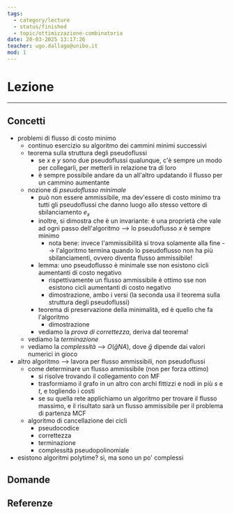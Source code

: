 ```yaml
---
tags:
  - category/lecture
  - status/finished
  - topic/ottimizzazione-combinatoria
date: 20-03-2025 13:17:26
teacher: ugo.dallago@unibo.it
mod: 1
---
```

# Lezione
---
## Concetti
- problemi di flusso di costo minimo
	- continuo esercizio su algoritmo dei cammini minimi successivi
	- teorema sulla struttura degli pseudoflussi
		- se $x$ e $y$ sono due pseudoflussi qualunque, c'è sempre un modo per collegarli, per metterli in relazione tra di loro
		- è sempre possibile andare da un all'altro updatando il flusso per un cammino aumentante
	- nozione di _pseudoflusso minimale_
		- può non essere ammissibile, ma dev'essere di costo minimo tra tutti gli pseudoflussi che danno luogo allo stesso vettore di sbilanciamento $e_{x}$
		- inoltre, si dimostra che è un invariante: è una proprietà che vale ad ogni passo dell'algoritmo --> lo pseudoflusso $x$ è sempre minimo
			- nota bene: invece l'ammissibilità si trova solamente alla fine --> l'algoritmo termina quando lo pseudoflusso non ha più sbilanciamenti, ovvero diventa flusso ammissibile!
		- lemma: uno pseudoflusso è minimale sse non esistono cicli aumentanti di costo negativo
			- rispettivamente un flusso ammissibile è ottimo sse non esistono cicli aumentanti di costo negativo
			- dimostrazione, ambo i versi (la seconda usa il teorema sulla struttura degli pseudoflussi)
		- teorema di preservazione della minimalità, ed è quello che fa l'algoritmo
			- dimostrazione
		- vediamo la _prova di correttezza_, deriva dal teorema!
	- vediamo la _terminazione_
	- vediamo la _complessità_ --> $O(\bar{g}NA)$, dove $\bar{g}$ dipende dai valori numerici in gioco
- altro algoritmo --> lavora per flusso ammissibili, non pseudoflussi
	- come determinare un flusso ammissibile (non per forza ottimo)
		- si risolve trovando il collegamento con MF
		- trasformiamo il grafo in un altro con archi fittizzi e nodi in più $s$ e $t$, e togliendo i costi
		- se su quella rete applichiamo un algoritmo per trovare il flusso massimo, e il risultato sarà un flusso ammissibile per il problema di partenza MCF
	- algoritmo di cancellazione dei cicli
		- pseudocodice
		- correttezza
		- terminazione
		- complessità pseudopolinomiale
- esistono algoritmi polytime? sì, ma sono un po' complessi

## Domande

## Referenze
